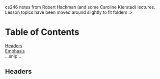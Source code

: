 cs246 notes from Robert Hackman (and some Caroline Kierstad) lectures. Lesson topics have been moved around slightly to fit folders :>

# Table of Contents
[Headers](#headers)  
[Emphasis](#emphasis)  
...snip...    
<a name="headers"/>
## Headers
